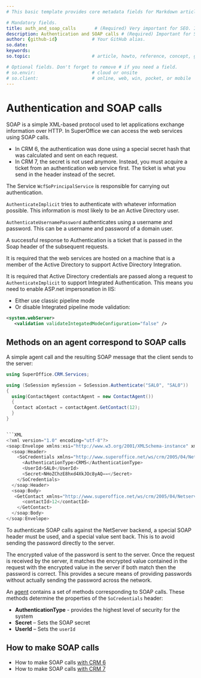 ```yaml
---
# This basic template provides core metadata fields for Markdown articles on docs.superoffice.com.

# Mandatory fields.
title: auth_and_soap_calls       # (Required) Very important for SEO. Intent in a unique string of 43-59 chars including spaces.
description: Authentication and SOAP calls # (Required) Important for SEO. Recommended character length is 115-145 characters including spaces.
author: {github-id}             # Your GitHub alias.
so.date:
keywords:
so.topic:                       # article, howto, reference, concept, guide

# Optional fields. Don't forget to remove # if you need a field.
# so.envir:                     # cloud or onsite
# so.client:                    # online, web, win, pocket, or mobile
---
```


# Authentication and SOAP calls

SOAP is a simple XML-based protocol used to let applications exchange information over HTTP. In SuperOffice we can access the web services using SOAP calls.

* In CRM 6, the authentication was done using a special secret hash that was calculated and sent on each request.
* In CRM 7, the secret is not used anymore. Instead, you must acquire a ticket from an authentication web service first. The ticket is what you send in the header instead of the secret.

The Service `WcfSoPrincipalService` is responsible for carrying out authentication.

`AuthenticateImplicit` tries to authenticate with whatever information possible. This information is most likely to be an Active Directory user.

`AuthenticateUsernamePassword` authenticates using a username and password. This can be a username and password of a domain user.

A successful response to Authentication is a ticket that is passed in the Soap header of the subsequent requests.

It is required that the web services are hosted on a machine that is a member of the Active Directory to support Active Directory Integration.

It is required that Active Directory credentials are passed along a request to `AuthenticateImplicit` to support Integrated Authentication. This means you need to enable ASP.net impersonation in IIS:

* Either use classic pipeline mode
* Or disable Integrated pipeline mode validation:

```XML
<system.webServer>
   <validation validateIntegatedModeConfiguration="false" />
```

## Methods on an agent correspond to SOAP calls

A simple agent call and the resulting SOAP message that the client sends to the server:

```csharp
using SuperOffice.CRM.Services;

using (SoSession mySession = SoSession.Authenticate("SAL0", "SAL0"))
{
  using(ContactAgent contactAgent = new ContactAgent())
  {
   Contact aContact = contactAgent.GetContact(12);
  }
}


```XML
<?xml version="1.0" encoding="utf-8"?>
<soap:Envelope xmlns:xsi="http://www.w3.org/2001/XMLSchema-instance" xmlns:xsd="http://www.w3.org/2001/XMLSchema" xmlns:soap="http://schemas.xmlsoap.org/soap/envelope/">
  <soap:Header>
    <SoCredentials xmlns="http://www.superoffice.net/ws/crm/2005/04/Netserver20">
      <AuthenticationType>CRM5</AuthenticationType>
      <UserId>SAL0</UserId>
      <Secret>NHoZChzE8hxd4XkJOc8yAQ==</Secret>
    </SoCredentials>
  </soap:Header>
  <soap:Body>
   <GetContact xmlns="http://www.superoffice.net/ws/crm/2005/04/Netserver20">
      <contactId>12</contactId>
    </GetContact>
  </soap:Body>
</soap:Envelope>
```

To authenticate SOAP calls against the NetServer backend, a special SOAP header must be used, and a special value sent back. This is to avoid sending the password directly to the server.

The encrypted value of the password is sent to the server. Once the request is received by the server, it matches the encrypted value contained in the request with the encrypted value in the server if both match then the password is correct. This provides a secure means of providing passwords without actually sending the password across the network.

An [agent][1] contains a set of methods corresponding to SOAP calls. These methods determine the properties of the `SoCredentials` header:

* **AuthenticationType** - provides the highest level of security for the system
* **Secret** – Sets the SOAP secret
* **UserId** – Sets the `userId`

## How to make SOAP calls

* How to make SOAP calls [with CRM 6][2]
* How to make SOAP calls [with CRM 7][3]

<!-- Referenced links -->
[1]: ../netserver/services/agents/index.md
[2]: ../netserver/services/make-soap-call-crm6.md
[3]: ../netserver/services/make-soap-call-crm7.md
